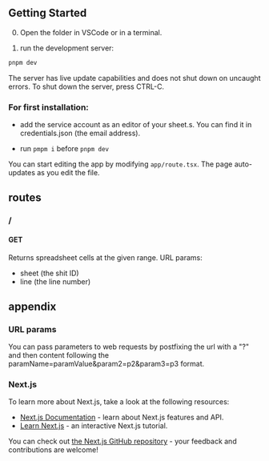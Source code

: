 

## Getting Started
0. Open the folder in VSCode or in a terminal.

1. run the development server:

```powershell
pnpm dev
```

The server has live update capabilities and does not shut down on uncaught errors.
To shut down the server, press CTRL-C.

### For first installation:

- add the service account as an editor of your sheet.s. You can find it in credentials.json (the email address).

- run `pmpm i` before `pnpm dev`

You can start editing the app by modifying `app/route.tsx`. The page auto-updates as you edit the file.


## routes

### /
#### GET
Returns spreadsheet cells at the given range.
URL params:
- sheet (the shit ID)
- line (the line number)

## appendix

### URL params
You can pass parameters to web requests by postfixing the url with a "?" and then content following the paramName=paramValue&param2=p2&param3=p3 format.

### Next.js 

To learn more about Next.js, take a look at the following resources:

- [Next.js Documentation](https://nextjs.org/docs) - learn about Next.js features and API.
- [Learn Next.js](https://nextjs.org/learn) - an interactive Next.js tutorial.

You can check out [the Next.js GitHub repository](https://github.com/vercel/next.js/) - your feedback and contributions are welcome!

